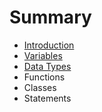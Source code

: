 # Summary

* [Introduction](README.md)
* [Variables](variables.md)
* [Data Types](data-types.md)
* Functions
* Classes
* Statements



